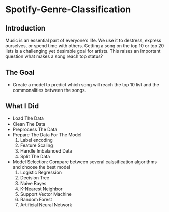 # Spotify-Genre-Classification

## Introduction
Music is an essential part of everyone’s life. We use it to destress, express ourselves, or spend time with others. Getting a song on the top 10 or top 20 lists is a challenging yet desirable goal for artists.
This raises an important question what makes a song reach top status?

## The Goal
- Create a model to predict which song will reach the top 10 list and the commonalities between the songs.

## What I Did
- Load The Data
- Clean The Data
- Preprocess The Data
- Prepare The Data For The Model
     1. Label encoding
     2. Feature Scaling
     3. Handle Imbalanced Data
     4. Split The Data
- Model Selection: Compare between several calssification algorithms and choose the best model
     1. Logistic Regression
     2. Decision Tree
     3. Naive Bayes
     4. K-Nearest Neighbor
     5. Support Vector Machine
     6. Random Forest
     7. Artificial Neural Network 
